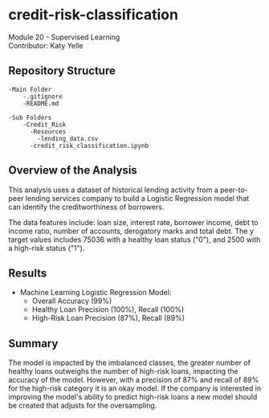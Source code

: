 # credit-risk-classification
Module 20 - Supervised Learning <br>
Contributor: Katy Yelle

## Repository Structure
    -Main Folder
        -.gitignore
        -README.md

    -Sub Folders
        -Credit_Risk
          -Resources
            -lending_data.csv
          -credit_risk_classification.ipynb

## Overview of the Analysis

This analysis uses a dataset of historical lending activity from a peer-to-peer lending services company to build a Logistic Regression model that can identify the creditworthiness of borrowers.  

The data features include: loan size, interest rate, borrower income, debt to income ratio, number of accounts, derogatory marks and total debt. The y target values includes 75036 with a healthy loan status ("0"), and 2500 with a high-risk status ("1").


## Results

* Machine Learning Logistic Regression Model:
  * Overall Accuracy (99%)
  * Healthy Loan Precision (100%), Recall (100%)
  * High-Risk Loan Precision (87%), Recall (89%)

## Summary

The model is impacted by the imbalanced classes, the greater number of healthy loans outweighs the number of high-risk loans, impacting the accuracy of the model. However, with a precision of 87% and recall of 89% for the high-risk category it is an okay model.  If the company is interested in improving the model's ability to predict high-risk loans a new model should be created that adjusts for the oversampling. 


